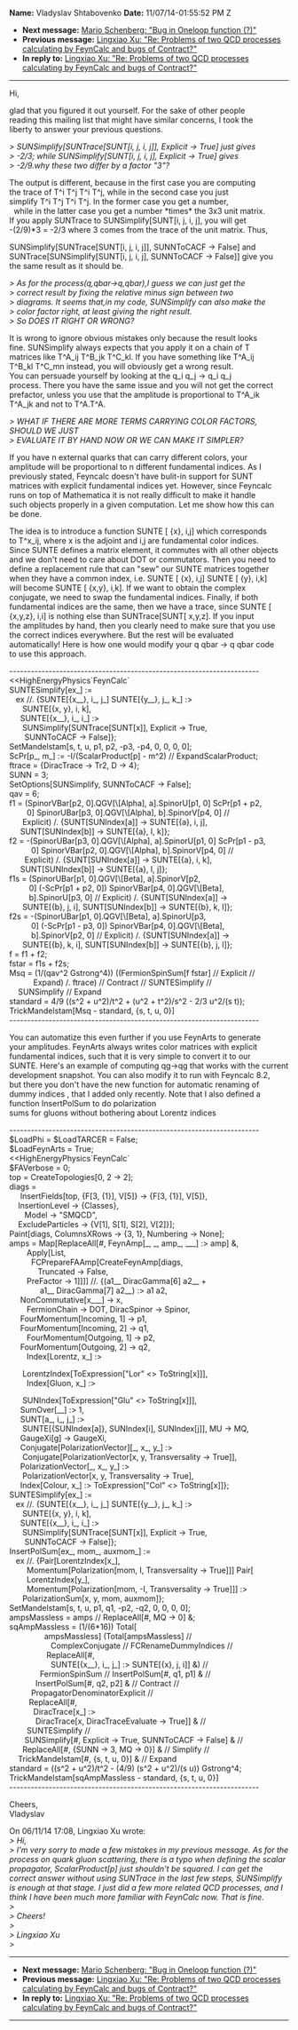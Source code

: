 **Name:** Vladyslav Shtabovenko
**Date:** 11/07/14-01:55:52 PM Z

  - **Next message:** [Mario Schenberg: "Bug in Oneloop function
    (?)"](0805.html)
  - **Previous message:** [Lingxiao Xu: "Re: Problems of two QCD
    processes calculating by FeynCalc and bugs of Contract?"](0803.html)
  - **In reply to:** [Lingxiao Xu: "Re: Problems of two QCD processes
    calculating by FeynCalc and bugs of Contract?"](0803.html)

-----

Hi,  

glad that you figured it out yourself. For the sake of other people  
reading this mailing list that might have similar concerns, I took the  
liberty to answer your previous questions.  

*\> SUNSimplify[SUNTrace[SUNT[i, j, i, j]], Explicit
-\> True] just gives*  
*\> -2/3; while SUNSimplify[SUNT[i, j, i, j], Explicit -\>
True] gives*  
*\> -2/9.why these two differ by a factor "3"?*  

The output is different, because in the first case you are computing  
the trace of T^i T^j T^i T^j, while in the second case you just  
simplify T^i T^j T^i T^j. In the former case you get a number,  
  while in the latter case you get a number \*times\* the 3x3 unit
matrix.  
If you apply SUNTrace to SUNSimplify[SUNT[i, j, i, j], you
will get  
\-(2/9)\*3 = -2/3 where 3 comes from the trace of the unit matrix.
Thus,  

SUNSimplify[SUNTrace[SUNT[i, j, i, j]], SUNNToCACF
-\> False] and  
SUNTrace[SUNSimplify[SUNT[i, j, i, j], SUNNToCACF -\>
False]] give you  
the same result as it should be.  

*\> As for the process(q,qbar-\>q,qbar),I guess we can just get the*  
*\> correct result by fixing the relative minus sign between two*  
*\> diagrams. It seems that,in my code, SUNSimplify can also make the*  
*\> color factor right, at least giving the right result.*  
*\> So DOES IT RIGHT OR WRONG?*  

It is wrong to ignore obvious mistakes only because the result looks  
fine. SUNSimplify always expects that you apply it on a chain of T  
matrices like T^A\_ij T^B\_jk T^C\_kl. If you have something like
T^A\_ij  
T^B\_kl T^C\_mn instead, you will obviously get a wrong result.  
You can persuade yourself by looking at the q\_i q\_j -\> q\_i q\_j  
process. There you have the same issue and you will not get the
correct  
prefactor, unless you use that the amplitude is proportional to
T^A\_ik  
T^A\_jk and not to T^A.T^A.  

*\> WHAT IF THERE ARE MORE TERMS CARRYING COLOR FACTORS, SHOULD WE
JUST*  
*\> EVALUATE IT BY HAND NOW OR WE CAN MAKE IT SIMPLER?*  

If you have n external quarks that can carry different colors, your  
amplitude will be proportional to n different fundamental indices. As
I  
previously stated, Feyncalc doesn't have bulit-in support for SUNT  
matrices with explicit fundamental indices yet. However, since
Feyncalc  
runs on top of Mathematica it is not really difficult to make it
handle  
such objects properly in a given computation. Let me show how this can  
be done.  

The idea is to introduce a function SUNTE [ {x}, i,j] which
corresponds  
to T^x\_ij, where x is the adjoint and i,j are fundamental color
indices.  
Since SUNTE defines a matrix element, it commutes with all other
objects  
and we don't need to care about DOT or commutators. Then you need to  
define a replacement rule that can "sew" our SUNTE matrices together  
when they have a common index, i.e. SUNTE [ {x}, i,j] SUNTE
[ {y}, i,k]  
will become SUNTE [ {x,y}, i,k]. If we want to obtain the
complex  
conjugate, we need to swap the fundamental indices. Finally, if both  
fundamental indices are the same, then we have a trace, since SUNTE
[  
{x,y,z}, i,i] is nothing else than SUNTrace[SUNT[
x,y,z]. If you input  
the amplitudes by hand, then you clearly need to make sure that you
use  
the correct indices everywhere. But the rest will be evaluated  
automatically\! Here is how one would modify your q qbar -\> q qbar
code  
to use this approach.  

\----------------------------------------------------------------------  
<<HighEnergyPhysics\`FeynCalc\`  
SUNTESimplify[ex\_] :=  
   ex //. {SUNTE[{x\_\_}, i\_, j\_] SUNTE[{y\_\_}, j\_,
k\_] :\>  
      SUNTE[{x, y}, i, k],  
     SUNTE[{x\_\_}, i\_, i\_] :\>  
      SUNSimplify[SUNTrace[SUNT[x]], Explicit -\>
True,  
       SUNNToCACF -\> False]};  
SetMandelstam[s, t, u, p1, p2, -p3, -p4, 0, 0, 0, 0];  
ScPr[p\_, m\_] := -I/(ScalarProduct[p] - m^2) //
ExpandScalarProduct;  
ftrace = {DiracTrace -\> Tr2, D -\> 4};  
SUNN = 3;  
SetOptions[SUNSimplify, SUNNToCACF -\> False];  
qav = 6;  
f1 = (SpinorVBar[p2, 0].QGV[\\[Alpha],
a].SpinorU[p1, 0] ScPr[p1 + p2,  
        0] SpinorUBar[p3, 0].QGV[\\[Alpha],
b].SpinorV[p4, 0] //  
      Explicit) /. {SUNT[SUNIndex[a]] -\> SUNTE[{a},
i, j],  
     SUNT[SUNIndex[b]] -\> SUNTE[{a}, l, k]};  
f2 = -(SpinorUBar[p3, 0].QGV[\\[Alpha],
a].SpinorU[p1, 0] ScPr[p1 - p3,  
          0] SpinorVBar[p2, 0].QGV[\\[Alpha],
b].SpinorV[p4, 0] //  
       Explicit) /. {SUNT[SUNIndex[a]] -\>
SUNTE[{a}, i, k],  
     SUNT[SUNIndex[b]] -\> SUNTE[{a}, l, j]};  
f1s = (SpinorUBar[p1, 0].QGV[\\[Beta],
a].SpinorV[p2,  
         0] (-ScPr[p1 + p2, 0]) SpinorVBar[p4,
0].QGV[\\[Beta],  
         b].SpinorU[p3, 0] // Explicit) /.
{SUNT[SUNIndex[a]] -\>  
      SUNTE[{b}, j, i], SUNT[SUNIndex[b]] -\>
SUNTE[{b}, k, l]};  
f2s = -(SpinorUBar[p1, 0].QGV[\\[Beta],
a].SpinorU[p3,  
          0] (-ScPr[p1 - p3, 0]) SpinorVBar[p4,
0].QGV[\\[Beta],  
          b].SpinorV[p2, 0] // Explicit) /.
{SUNT[SUNIndex[a]] -\>  
      SUNTE[{b}, k, i], SUNT[SUNIndex[b]] -\>
SUNTE[{b}, j, l]};  
f = f1 + f2;  
fstar = f1s + f2s;  
Msq = (1/(qav^2 Gstrong^4)) ((FermionSpinSum[f fstar] //
Explicit //  
           Expand) /. ftrace) // Contract // SUNTESimplify //  
    SUNSimplify // Expand  
standard = 4/9 ((s^2 + u^2)/t^2 + (u^2 + t^2)/s^2 - 2/3 u^2/(s t));  
TrickMandelstam[Msq - standard, {s, t, u, 0}]  
\----------------------------------------------------------------------  

You can automatize this even further if you use FeynArts to generate  
your amplitudes. FeynArts always writes color matrices with explicit  
fundamental indices, such that it is very simple to convert it to our  
SUNTE. Here's an example of computing qg-\>qg that works with the
current  
development snapshot. You can also modify it to run with Feyncalc 8.2,  
but there you don't have the new function for automatic renaming of  
dummy indices , that I added only recently. Note that I also defined a  
function InsertPolSum to do polarization  
sums for gluons without bothering about Lorentz indices  

\----------------------------------------------------------------------  
$LoadPhi = $LoadTARCER = False;  
$LoadFeynArts = True;  
<<HighEnergyPhysics\`FeynCalc\`  
$FAVerbose = 0;  
top = CreateTopologies[0, 2 -\> 2];  
diags =  
     InsertFields[top, {F[3, {1}], V[5]} -\>
{F[3, {1}], V[5]},  
    InsertionLevel -\> {Classes},  
       Model -\> "SMQCD",  
    ExcludeParticles -\> {V[1], S[1], S[2],
V[2]}];  
Paint[diags, ColumnsXRows -\> {3, 1}, Numbering -\> None];  
amps = Map[ReplaceAll[\#, FeynAmp[\_, \_, amp\_, \_\_\_]
:\> amp] &,  
        Apply[List,  
          FCPrepareFAAmp[CreateFeynAmp[diags,  
             Truncated -\> False,  
        PreFactor -\> 1]]]] //. {(a1\_\_
DiracGamma[6] a2\_\_ +  
              a1\_\_ DiracGamma[7] a2\_\_) :\> a1 a2,  
     NonCommutative[x\_\_\_] -\> x,  
        FermionChain -\> DOT, DiracSpinor -\> Spinor,  
     FourMomentum[Incoming, 1] -\> p1,  
     FourMomentum[Incoming, 2] -\> q1,  
        FourMomentum[Outgoing, 1] -\> p2,  
     FourMomentum[Outgoing, 2] -\> q2,  
        Index[Lorentz, x\_] :\>  

      LorentzIndex[ToExpression["Lor" \<\>
ToString[x]]],  
        Index[Gluon, x\_] :\>  

      SUNIndex[ToExpression["Glu" \<\>
ToString[x]]],  
     SumOver[\_\_] :\> 1,  
     SUNT[a\_, i\_, j\_] :\>  
      SUNTE[{SUNIndex[a]}, SUNIndex[i],
SUNIndex[j]], MU -\> MQ,  
     GaugeXi[g] -\> GaugeXi,  
     Conjugate[PolarizationVector][\_, x\_, y\_] :\>  
      Conjugate[PolarizationVector[x, y, Transversality -\>
True]],  
     PolarizationVector[\_, x\_, y\_] :\>  
      PolarizationVector[x, y, Transversality -\> True],  
     Index[Colour, x\_] :\> ToExpression["Col" \<\>
ToString[x]]};  
SUNTESimplify[ex\_] :=  
   ex //. {SUNTE[{x\_\_}, i\_, j\_] SUNTE[{y\_\_}, j\_,
k\_] :\>  
      SUNTE[{x, y}, i, k],  
     SUNTE[{x\_\_}, i\_, i\_] :\>  
      SUNSimplify[SUNTrace[SUNT[x]], Explicit -\>
True,  
       SUNNToCACF -\> False]};  
InsertPolSum[ex\_, mom\_, auxmom\_] :=  
   ex //. {Pair[LorentzIndex[x\_],  
        Momentum[Polarization[mom, I, Transversality -\>
True]]] Pair[  
        LorentzIndex[y\_],  
        Momentum[Polarization[mom, -I, Transversality -\>
True]]] :\>  
      PolarizationSum[x, y, mom, auxmom]};  
SetMandelstam[s, t, u, p1, q1, -p2, -q2, 0, 0, 0, 0];  
ampsMassless = amps // ReplaceAll[\#, MQ -\> 0] &;  
sqAmpMassless = (1/(6\*16)) Total[  
                ampsMassless] (Total[ampsMassless] //  
                   ComplexConjugate // FCRenameDummyIndices //  
                 ReplaceAll[\#,  
                   SUNTE[{x\_\_}, i\_, j\_] :\> SUNTE[{x},
j, i]] &) //  
              FermionSpinSum // InsertPolSum[\#, q1, p1] & //  
            InsertPolSum[\#, q2, p2] & // Contract //  
          PropagatorDenominatorExplicit //  
         ReplaceAll[\#,  
           DiracTrace[x\_] :\>  
            DiracTrace[x, DiracTraceEvaluate -\> True]] &
//  
        SUNTESimplify //  
       SUNSimplify[\#, Explicit -\> True, SUNNToCACF -\> False]
& //  
      ReplaceAll[\#, {SUNN -\> 3, MQ -\> 0}] & // Simplify //  
    TrickMandelstam[\#, {s, t, u, 0}] & // Expand  
standard = ((s^2 + u^2)/t^2 - (4/9) (s^2 + u^2)/(s u)) Gstrong^4;  
TrickMandelstam[sqAmpMassless - standard, {s, t, u, 0}]  
\----------------------------------------------------------------------  

Cheers,  
Vladyslav  

On 06/11/14 17:08, Lingxiao Xu wrote:  
*\> Hi,*  
*\> I'm very sorry to made a few mistakes in my previous message. As for
the process on quark gluon scattering, there is a typo when defining the
scalar propagator, ScalarProduct[p] just shouldn't be squared. I
can get the correct answer without using SUNTrace in the last few steps,
SUNSimplify is enough at that stage. I just did a few more related QCD
processes, and I think I have been much more familiar with FeynCalc now.
That is fine.*  
*\>*  
*\> Cheers\!*  
*\>*  
*\> Lingxiao Xu*  
*\>*  

-----

  - **Next message:** [Mario Schenberg: "Bug in Oneloop function
    (?)"](0805.html)
  - **Previous message:** [Lingxiao Xu: "Re: Problems of two QCD
    processes calculating by FeynCalc and bugs of Contract?"](0803.html)
  - **In reply to:** [Lingxiao Xu: "Re: Problems of two QCD processes
    calculating by FeynCalc and bugs of Contract?"](0803.html)

-----

